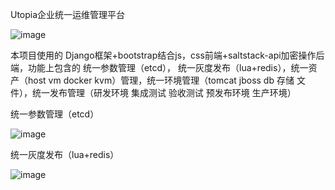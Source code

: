 Utopia企业统一运维管理平台

![image](https://github.com/DavideyLee/Utopia/screenshots/a1.png)

本项目使用的 Django框架+bootstrap结合js，css前端+saltstack-api加密操作后端，功能上包含的 统一参数管理（etcd）， 统一灰度发布（lua+redis），统一资产（host vm docker kvm）管理，统一环境管理（tomcat jboss db 存储 文件），统一发布管理（研发环境 集成测试 验收测试 预发布环境 生产环境）

统一参数管理（etcd）

![image](https://github.com/DavideyLee/Utopia/screenshots/a2.png)

统一灰度发布（lua+redis）

![image](https://github.com/DavideyLee/Utopia/screenshots/a3.png)


